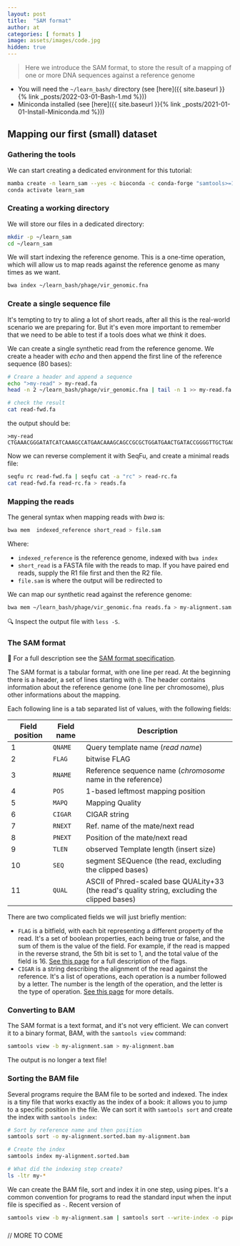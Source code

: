 ```yaml
---
layout: post
title:  "SAM format"
author: at
categories: [ formats ]
image: assets/images/code.jpg
hidden: true
---
```


> Here we introduce the SAM format, to store the result of a mapping
> of one or more DNA sequences against a reference genome

* You will need the `~/learn_bash/` directory (see [here]({{ site.baseurl }}{% link _posts/2022-03-01-Bash-1.md %}))
* Miniconda installed (see [here]({{ site.baseurl }}{% link _posts/2021-01-01-Install-Miniconda.md %}))
  
## Mapping our first (small) dataset

### Gathering the tools

We can start creating a dedicated environment for this tutorial:

```bash
mamba create -n learn_sam --yes -c bioconda -c conda-forge "samtools>=1.12" "bwa>=0.7.17" "seqfu>=1.11"
conda activate learn_sam
```

### Creating a working directory

We will store our files in a dedicated directory:

```bash
mkdir -p ~/learn_sam
cd ~/learn_sam
```

We will start indexing the reference genome. This is a one-time operation, which
will allow us to map reads against the reference genome as many times as we want.

```bash
bwa index ~/learn_bash/phage/vir_genomic.fna
```

### Create a single sequence file

It's tempting to try to aling a lot of short reads, after all this is the real-world
scenario we are preparing for.
But it's even more important to remember that we need to be able to test if a tools does 
what we *think* it does.

We can create a single synthetic read from the reference genome. We create a header
with *echo* and then append the first line of the reference sequence (80 bases):

```bash
# Creare a header and append a sequence
echo ">my-read" > my-read.fa
head -n 2 ~/learn_bash/phage/vir_genomic.fna | tail -n 1 >> my-read.fa

# check the result
cat read-fwd.fa
```

the output should be:

```text
>my-read
CTGAAACGGGATATCATCAAAGCCATGAACAAAGCAGCCGCGCTGGATGAACTGATACCGGGGTTGCTGAGTGAATATAT
```

Now we can reverse complement it with SeqFu, and create a minimal reads file:


```bash
seqfu rc read-fwd.fa | seqfu cat -a "rc" > read-rc.fa
cat read-fwd.fa read-rc.fa > reads.fa
```

### Mapping the reads

The general syntax when mapping reads with *bwa* is:

```bash
bwa mem  indexed_reference short_read > file.sam
```

Where:

* `indexed_reference` is the reference genome, indexed with `bwa index`
* `short_read` is a FASTA file with the reads to map. If you have paired end reads, supply the R1 file first and then the R2 file.
* `file.sam` is where the output will be redirected to

We can map our synthetic read against the reference genome:

```bash
bwa mem ~/learn_bash/phage/vir_genomic.fna reads.fa > my-alignment.sam
```

:mag: Inspect the output file with `less -S`.


### The SAM format

:book: For a full description see the [SAM format specification](https://samtools.github.io/hts-specs/SAMv1.pdf).

The SAM format is a tabular format, with one line per read. At the beginning there is a header, a set of
lines starting with `@`. The header contains information about the reference genome (one line per chromosome),
plus other informations about the mapping.

Each following line is a tab separated list of values, with the following fields:

Field position | Field name | Description
---|-------|------------
1  | `QNAME` | Query template name (*read name*)
2  | `FLAG`  | bitwise FLAG
3  | `RNAME` | Reference sequence name (*chromosome* name in the reference)
4  | `POS`   | 1-based leftmost mapping position
5  | `MAPQ`  | Mapping Quality
6  | `CIGAR` | CIGAR string
7  | `RNEXT` | Ref. name of the mate/next read
8  | `PNEXT` | Position of the mate/next read
9  | `TLEN`  | observed Template length (insert size)
10 | `SEQ`   | segment SEQuence (the read, excluding the clipped bases)
11 | `QUAL`  | ASCII of Phred-scaled base QUALity+33 (the read's quality string, excluding the clipped bases)

There are two complicated fields we will just briefly mention:

* `FLAG` is a bitfield, with each bit representing a different property of the read. It's a set of boolean properties,
each being true or false, and the sum of them is the value of the field. For example, if the read is mapped in the
reverse strand, the 5th bit is set to 1, and the total value of the field is 16. [See this page](https://broadinstitute.github.io/picard/explain-flags.html) for a full description of the flags.
* `CIGAR` is a string describing the alignment of the read against the reference. It's a list of operations, each
operation is a number followed by a letter. The number is the length of the operation, and the letter is the type of
operation. [See this page](https://replicongenetics.com/cigar-strings-explained/) for more details.

### Converting to BAM

The SAM format is a text format, and it's not very efficient. We can convert it to a binary format, BAM, with
the `samtools view` command:

```bash
samtools view -b my-alignment.sam > my-alignment.bam
```

The output is no longer a text file!

### Sorting the BAM file

Several programs require the BAM file to be sorted and indexed. The index is a tiny file that
works exactly as the index of a book: it allows you to jump to a specific position in the file.
We can sort it with `samtools sort` and create the index with `samtools index`:


```bash
# Sort by reference name and then position
samtools sort -o my-alignment.sorted.bam my-alignment.bam 

# Create the index
samtools index my-alignment.sorted.bam

# What did the indexing step create?
ls -ltr my-*
```

We can create the BAM file, sort and index it in one step, using pipes. It's a common convention
for programs to read the standard input when the input file is specified as `-`. Recent version
of 


```bash
samtools view -b my-alignment.sam | samtools sort --write-index -o pipe-sorted.bam - 
```

### 

// MORE TO COME
